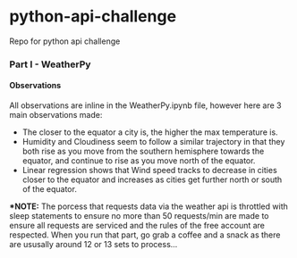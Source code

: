 # python-api-challenge
Repo for python api challenge

<h3>Part I - WeatherPy</h3>

<h4>Observations</h4>

<p>All observations are inline in the WeatherPy.ipynb file, however here are 3 main observations made:</p> 

<ul>
    <li>The closer to the equator a city is, the higher the max temperature is.</li>
    <li>Humidity and Cloudiness seem to follow a similar trajectory in that they both rise as you move from the southern hemisphere towards the equator, and continue to rise as you move north of the equator. </li>
    <li>Linear regression shows that Wind speed tracks to decrease in cities closer to the equator and increases as cities get further north or south of the equator.</li>
</ul>

<p><strong>*NOTE:</strong> The porcess that requests data via the weather api is throttled with sleep statements to ensure no more than 50 requests/min are made to ensure all requests are serviced and the rules of the free account are respected.  When you run that part, go grab a coffee and a snack as there are ususally around 12 or 13 sets to process...




